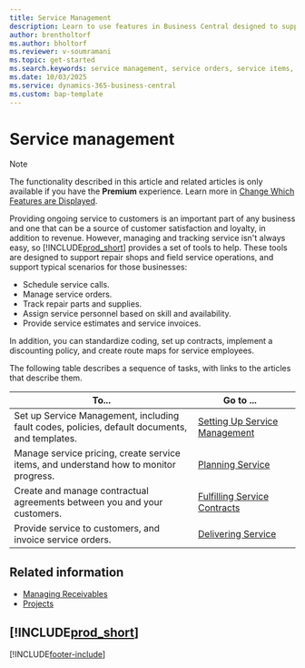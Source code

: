 ```yaml
---
title: Service Management
description: Learn to use features in Business Central designed to support service operations.
author: brentholtorf
ms.author: bholtorf
ms.reviewer: v-soumramani
ms.topic: get-started
ms.search.keywords: service management, service orders, service items, service contracts, service pricing, service personnel, service estimates, service invoices
ms.date: 10/03/2025
ms.service: dynamics-365-business-central
ms.custom: bap-template
---
```


# Service management

> [!NOTE]
> The functionality described in this article and related articles is only available if you have the **Premium** experience. Learn more in [Change Which Features are Displayed](ui-experiences.md).

Providing ongoing service to customers is an important part of any business and one that can be a source of customer satisfaction and loyalty, in addition to revenue. However, managing and tracking service isn't always easy, so [!INCLUDE[prod_short](includes/prod_short.md)] provides a set of tools to help. These tools are designed to support repair shops and field service operations, and support typical scenarios for those businesses:

* Schedule service calls.
* Manage service orders.  
* Track repair parts and supplies.  
* Assign service personnel based on skill and availability.  
* Provide service estimates and service invoices.  

In addition, you can standardize coding, set up contracts, implement a discounting policy, and create route maps for service employees.  

The following table describes a sequence of tasks, with links to the articles that describe them.

| To... | Go to ... |  |
|--|--|--|
| Set up Service Management, including fault codes, policies, default documents, and templates. | [Setting Up Service Management](service-setup-service.md) |  |
| Manage service pricing, create service items, and understand how to monitor progress. | [Planning Service](service-plan-service.md) |  |
| Create and manage contractual agreements between you and your customers. | [Fulfilling Service Contracts](service-fulfill-service-contracts.md) |  |
| Provide service to customers, and invoice service orders. | [Delivering Service](service-deliver-service.md) |  |

## Related information  

- [Managing Receivables](receivables-manage-receivables.md)  
- [Projects](projects-how-create-jobs.md)  

## [!INCLUDE[prod_short](includes/free_trial_md.md)]  

[!INCLUDE[footer-include](includes/footer-banner.md)]
